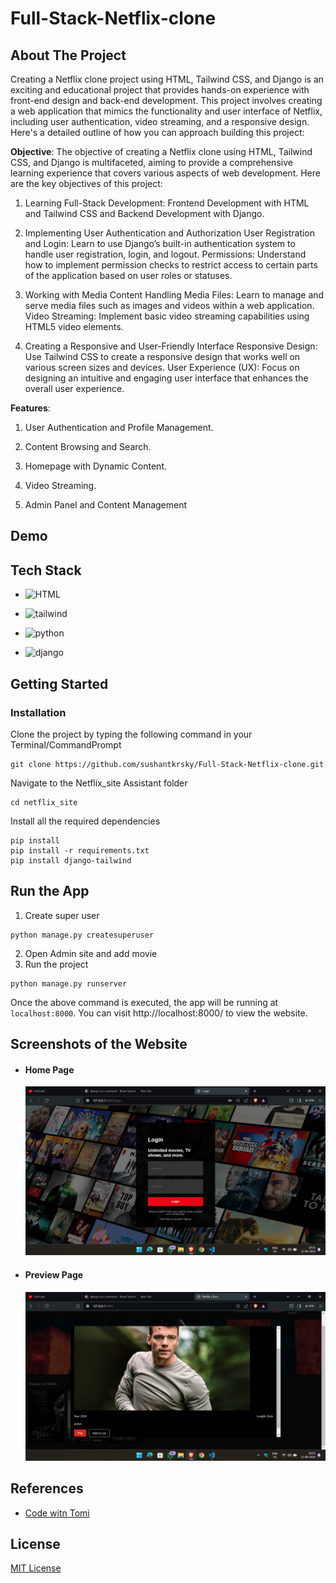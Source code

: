 # Full-Stack-Netflix-clone

## About The Project

Creating a Netflix clone project using HTML, Tailwind CSS, and Django is an exciting and educational project that provides hands-on experience with front-end design and back-end development. This project involves creating a web application that mimics the functionality and user interface of Netflix, including user authentication, video streaming, and a responsive design. Here's a detailed outline of how you can approach building this project:

**Objective**: The objective of creating a Netflix clone using HTML, Tailwind CSS, and Django is multifaceted, aiming to provide a comprehensive learning experience that covers various aspects of web development. Here are the key objectives of this project:

1. Learning Full-Stack Development:
Frontend Development with HTML and Tailwind CSS and Backend Development with Django.

2. Implementing User Authentication and Authorization
User Registration and Login: Learn to use Django’s built-in authentication system to handle user registration, login, and logout.
Permissions: Understand how to implement permission checks to restrict access to certain parts of the application based on user roles or statuses.
3. Working with Media Content
Handling Media Files: Learn to manage and serve media files such as images and videos within a web application.
Video Streaming: Implement basic video streaming capabilities using HTML5 video elements.
4. Creating a Responsive and User-Friendly Interface
Responsive Design: Use Tailwind CSS to create a responsive design that works well on various screen sizes and devices.
User Experience (UX): Focus on designing an intuitive and engaging user interface that enhances the overall user experience.

**Features**: 

1.  User Authentication and Profile Management. 

2. Content Browsing and Search. 

3. Homepage with Dynamic Content. 

4. Video Streaming.
   
6. Admin Panel and Content Management 




## Demo



## Tech Stack

- ![HTML](https://img.shields.io/badge/html-%23000.svg?style=for-the-badge&logo=html&logoColor=white)

- ![tailwind](https://img.shields.io/badge/Tailwind_CSS-38B2AC?style=for-the-badge&logo=tailwind-css&logoColor=white)

- ![python](https://img.shields.io/badge/Python-FFD43B?style=for-the-badge&logo=python&logoColor=blue)

- ![django](https://img.shields.io/badge/django-%23000.svg?style=for-the-badge&logo=django&logoColor=white)

## Getting Started

### Installation

Clone the project by typing the following command in your Terminal/CommandPrompt

```
git clone https://github.com/sushantkrsky/Full-Stack-Netflix-clone.git
```
Navigate to the Netflix_site Assistant folder

```
cd netflix_site
```

Install all the required dependencies

```
pip install
pip install -r requirements.txt
pip install django-tailwind
```

## Run the App
1. Create super user
```
python manage.py createsuperuser
```
2. Open Admin site and add movie
3. Run the project
```
python manage.py runserver
```

Once the above command is executed, the app will be running at ```localhost:8000```. You can visit http://localhost:8000/ to view the website.


## Screenshots of the Website

- #### Home Page

    ![home](./media/Screenshot%20(57).png)

- #### Preview Page

    ![Preview](./media/Screenshot%20(56).png)



## References
- [Code witn Tomi](https://www.youtube.com/watch?v=wiDewMGwuRs&t=9523s)

## License
[MIT License](https://opensource.org/licenses/MIT)
